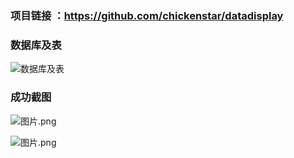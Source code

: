 ### 项目链接 ：https://github.com/chickenstar/datadisplay
### 数据库及表

![数据库及表]()

###  成功截图

![图片.png]()

![图片.png]()
